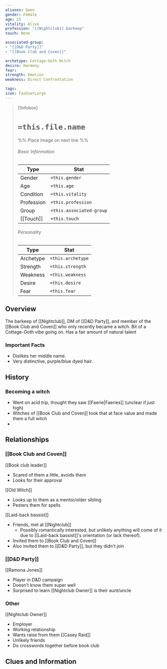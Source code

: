 ```yaml
---
aliases: Gwen
gender: Female
age: 25
vitality: Alive
profession: "[[Nightclub]] barkeep"
touch: None

associated-group:
- "[[D&D Party]]"
- "[[Book Club and Coven]]"

archetype: Cottage-Goth Witch
desire: Harmony
fear: 
strength: Emotion
weakness: Direct Confrontation

tags: 
icon: FasUserLarge
---
```


> [!infobox]
> # `=this.file.name`
> %% Place Image on next line %%
> ###### Basic Information
> Type |  Stat |
> ---|---|
> Gender | `=this.gender` |
> Age | `=this.age` |
> Condition | `=this.vitality` |
> Profession | `=this.profession` |
> Group | `=this.associated-group` |
> [[Touch]] | `=this.touch` |
> ###### Personality
> Type |  Stat |
> ---|---|
> Archetype | `=this.archetype` |
> Strength | `=this.strength` |
> Weakness | `=this.weakness` |
> Desire | `=this.desire` |
> Fear | `=this.fear` |
## Overview
The barkeep of [[Nightclub]], DM of [[D&D Party]], and member of the [[Book Club and Coven]] who only recently became a witch. Bit of a Cottage-Goth vibe going on. Has a fair amount of natural talent

### Important Facts
- Dislikes her middle name. 
- Very distinctive, purple/blue dyed hair. 

## History

### Becoming a witch
- Went on acid trip, thought they saw [[Faerie|Faeries]] (unclear if just high)
- Witches of [[Book Club and Coven]] took that at face value and made them a full witch
- 

## Relationships
### [[Book Club and Coven]]
[[Book club leader]]
- Scared of them a little, avoids them
- Looks for their approval

[[Old Witch]]
- Looks up to them as a mentor/older sibling
- Pesters them for spells

[[Laid-back bassist]]
- Friends, met at [[Nightclub]]
	- Possibly romantically interested, but unlikely anything will come of it due to [[Laid-back bassist]]'s orientation (or lack thereof).
- Invited them to [[Book Club and Coven]]
- Also invited them to [[D&D Party]], but they didn't join

### [[D&D Party]]
[[Ramona Jones]]
- Player in D&D campaign
- Doesn't know them super well
- Surprised to learn [[Nightclub Owner]] is their aunt/uncle

### Other
[[Nightclub Owner]]
- Employer
- Working relationship
- Wants raise from them
[[Casey Raid]]
- Unlikely friends
- Do crosswords together before book club


## Clues and Information
